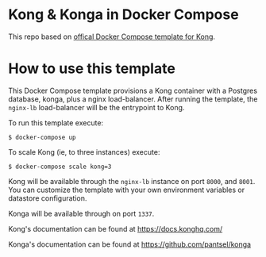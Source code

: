 # Kong & Konga in Docker Compose

This repo based on [offical Docker Compose template for Kong](https://github.com/Kong/docker-kong).

# How to use this template

This Docker Compose template provisions a Kong container with a Postgres database, konga, plus a nginx load-balancer. After running the template, the `nginx-lb` load-balancer will be the entrypoint to Kong.

To run this template execute:

```shell
$ docker-compose up
```

To scale Kong (ie, to three instances) execute:

```shell
$ docker-compose scale kong=3
```

Kong will be available through the `nginx-lb` instance on port `8000`, and `8001`. You can customize the template with your own environment variables or datastore configuration.

Konga will be available through on port `1337`.

Kong's documentation can be found at https://docs.konghq.com/

Konga's documentation can be found at https://github.com/pantsel/konga
